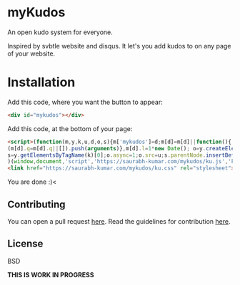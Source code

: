 # myKudos

An open kudo system for everyone.

Inspired by svbtle website and disqus. It let's you add kudos to on any page of your website.

# Installation

Add this code, where you want the button to appear:

```html
<div id="mykudos"></div>
```

Add this code, at the bottom of your page:

```html
<script>(function(m,y,k,u,d,o,s){m['mykudos']=d;m[d]=m[d]||function(){
(m[d].q=m[d].q||[]).push(arguments)},m[d].l=1*new Date(); o=y.createElement(k);
s=y.getElementsByTagName(k)[0];o.async=1;o.src=u;s.parentNode.insertBefore(o,s)}
)(window,document,'script','https://saurabh-kumar.com/mykudos/ku.js','ku');</script>
<link href="https://saurabh-kumar.com/mykudos/ku.css" rel="stylesheet">
```

You are done <span id='rotate90'>:)<</span>

## Contributing

You can open a pull request [here](https://github.com/theskumar/mykudos/issues). Read the guidelines for contribution [here](CONTRIBUTING.md).

## License

BSD

**THIS IS WORK IN PROGRESS**
